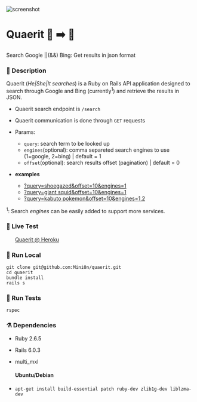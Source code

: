![screenshot](https://i.imgur.com/jau2zBS.png)
# Quaerit 🔎 ➡️ 📃
Search Google ||(&amp;&amp;) Bing: Get results in json format

### 📍 Description
Quaerit (*He|She|It searches*) is a Ruby on Rails API application designed to search through Google and Bing (currently<sup>1</sup>) and retrieve the results in JSON.

- Quaerit search endpoint is `/search`
- Quaerit communication is done through `GET` requests
- Params:
  - `query`: search term to be looked up
  - `engines`(optional): comma separeted search engines to use (1=google, 2=bing) | default = 1
  - `offset`(optional): search results offset (pagination) | default = 0

- **examples**
  - [?query=shoegazed&offset=10&engines=1](https://quaerit.herokuapp.com/search?query=shoegazed&offset=10&engines=1)
  - [?query=giant squid&offset=10&engines=1](https://quaerit.herokuapp.com/search?query=giant+squid&offset=10&engines=2)
  - [?query=kabuto pokemon&offset=10&engines=1,2](https://quaerit.herokuapp.com/search?query=kabuto+pokemon&offset=10&engines=1,2)

<sup>1</sup>: Search *engines* can be easily added to support more services.

### 🌱 Live Test

&nbsp;&nbsp;&nbsp;&nbsp;&nbsp;&nbsp;[Quaerit @ Heroku](https://quaerit.herokuapp.com/)

### 💾 Run Local

    git clone git@github.com:Mini0n/quaerit.git
    cd quaerit
    bundle install
    rails s

### 🐞 Run Tests
    rspec

### ⚗️ Dependencies

- Ruby  2.6.5
- Rails 6.0.3
- multi_mxl
  #### Ubuntu/Debian

- `apt-get install build-essential patch ruby-dev zlib1g-dev liblzma-dev`
